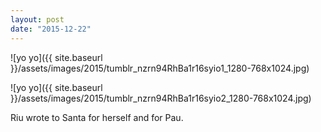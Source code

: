 ```yaml
---
layout: post
date: "2015-12-22"
---
```


![yo yo]({{ site.baseurl }}/assets/images/2015/tumblr_nzrn94RhBa1r16syio1_1280-768x1024.jpg)

![yo yo]({{ site.baseurl }}/assets/images/2015/tumblr_nzrn94RhBa1r16syio2_1280-768x1024.jpg)

Riu wrote to Santa for herself and for Pau.
